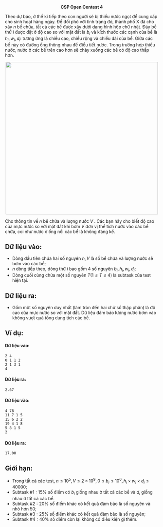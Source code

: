 **<center>CSP Open Contest 4</center>**

Theo dự báo, ở thế kỉ tiếp theo con người sẽ bị thiếu nước ngọt để cung cấp cho sinh hoạt hàng ngày. Để đối phó với tình trạng đó, thành phố X đã cho xây $n$ bể chứa, tất cả các bể được xây dưới dạng hình hộp chữ nhật. Đáy bể thứ $i$ được đặt ở độ cao so với mặt đất là $b_i$ và kích thước các cạnh của bể là $h_i, w_i, d_i$: tương ứng là chiều cao, chiều rộng và chiều dài của bể. Giữa các bể này có đường ống thông nhau để điều tiết nước. Trong trường hợp thiếu nước, nước ở các bể trên cao hơn sẽ chảy xuống các bể có độ cao thấp hơn.
<center><img src="/images/problems/1460/FILL.png" width="500px" /></center>

Cho thông tin về $n$ bể chứa và lượng nước $V$ . Các bạn hãy cho biết độ cao của mực nước so với mặt đất khi bơm $V$ đơn vị thể tích nước vào các bể chứa, coi như nước ở ống nối các bể là không đáng kể.

## Dữ liệu vào:
- Dòng đầu tiên chứa hai số nguyên $n, V$ là số bể chứa và lượng nước sẽ bơm vào các bể;
- $n$ dòng tiếp theo, dòng thứ $i$ bao gồm $4$ số nguyên $b_i, h_i, w_i, d_i$;
- Dòng cuối cùng chứa một số nguyên $T (1 ≤ T ≤ 4)$ là subtask của test hiện tại.

## Dữ liệu ra:
- Gồm một số nguyên duy nhất (làm tròn đến hai chữ số thập phân) là độ cao của mực nước so với mặt đất. Dữ liệu đảm bảo lượng nước bơm vào không vượt quá tổng dung tích các bể.

## Ví dụ:
#### Dữ liệu vào:
```
2 4
0 1 1 2
2 1 3 1
4
```

#### Dữ liệu ra:
```
2.67
```

#### Dữ liệu vào:
```
4 78
11 7 1 5
15 6 2 2
19 4 1 8
5 8 1 5
2
```

#### Dữ liệu ra:
```
17.00
```

## Giới hạn:
- Trong tất cả các test, $n ≤ 10^5, V ≤ 2 ×10^9, 0 ≤ b_i ≤ 10^6, h_i ×w_i ×d_i ≤ 40000$;
- Subtask $\#1: 15\%$ số điểm có $b_i$ giống nhau ở tất cả các bể và $d_i$ giống nhau ở tất cả các bể.
- Subtask $\#2: 20\%$ số điểm khác có kết quả đảm bảo là số nguyên và nhỏ hơn $50$;
- Subtask $\#3: 25\%$ số điểm khác có kết quả đảm bảo là số nguyên;
- Subtask $\#4: 40\%$ số điểm còn lại không có điều kiện gì thêm.